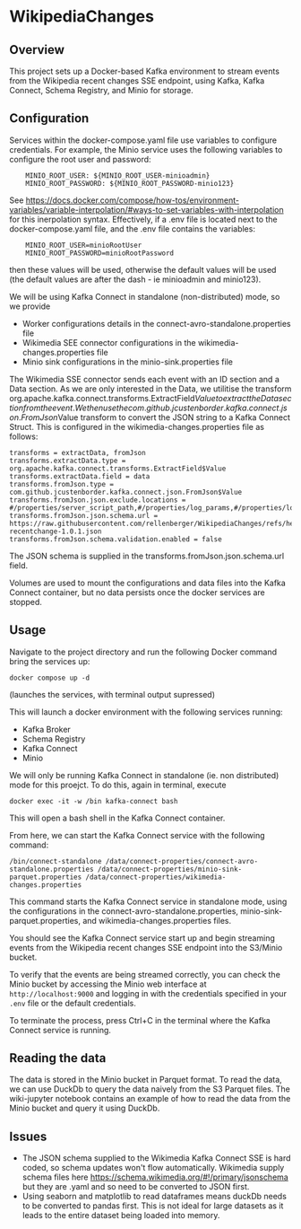 # WikipediaChanges

## Overview
This project sets up a Docker-based Kafka environment to stream events from the Wikipedia recent changes SSE endpoint, using Kafka, Kafka Connect, Schema Registry, and Minio for storage.

## Configuration
Services within the docker-compose.yaml file use variables to configure credentials. 
For example, the Minio service uses the following variables to configure the root user and password:
```
    MINIO_ROOT_USER: ${MINIO_ROOT_USER-minioadmin}
    MINIO_ROOT_PASSWORD: ${MINIO_ROOT_PASSWORD-minio123}
```
See https://docs.docker.com/compose/how-tos/environment-variables/variable-interpolation/#ways-to-set-variables-with-interpolation for this inerpolation syntax. 
Effectively, if a .env file is located next to the docker-compose.yaml file, and the .env file contains the variables:
```
    MINIO_ROOT_USER=minioRootUser
    MINIO_ROOT_PASSWORD=minioRootPassword
```
then these values will be used, otherwise the default values will be used (the default values are after the dash - ie minioadmin and minio123).

We will be using Kafka Connect in standalone (non-distributed) mode, so we provide
- Worker configurations details in the connect-avro-standalone.properties file
- Wikimedia SEE connector configurations in the wikimedia-changes.properties file
- Minio sink configurations in the minio-sink.properties file

The Wikimedia SSE connector sends each event with an ID section and a Data section. As we are only interested in the Data, we utilitise the transform org.apache.kafka.connect.transforms.ExtractField$Value to extract the Data section from the event. We then use the com.github.jcustenborder.kafka.connect.json.FromJson$Value transform to convert the JSON string to a Kafka Connect Struct. This is configured in the wikimedia-changes.properties file as follows:
```
transforms = extractData, fromJson
transforms.extractData.type = org.apache.kafka.connect.transforms.ExtractField$Value
transforms.extractData.field = data
transforms.fromJson.type = com.github.jcustenborder.kafka.connect.json.FromJson$Value
transforms.fromJson.json.exclude.locations = #/properties/server_script_path,#/properties/log_params,#/properties/log_action,#/properties/log_action_comment,#/properties/log_id,#/properties/log_type,#/properties/\$schema,#/\$schema
transforms.fromJson.json.schema.url = https://raw.githubusercontent.com/rellenberger/WikipediaChanges/refs/heads/main/mediawiki-recentchange-1.0.1.json
transforms.fromJson.schema.validation.enabled = false
```
The JSON schema is supplied in the transforms.fromJson.json.schema.url field.

Volumes are used to mount the configurations and data files into the Kafka Connect container, but no data persists once the docker services are stopped.

## Usage
Navigate to the project directory and run the following Docker command bring the services up:
```
docker compose up -d
```
(launches the services, with terminal output supressed)

This will launch a docker environment with the following services running:
- Kafka Broker
- Schema Registry
- Kafka Connect
- Minio

We will only be running Kafka Connect in standalone (ie. non distributed) mode for this proejct.
To do this, again in terminal, execute
```
docker exec -it -w /bin kafka-connect bash
```
This will open a bash shell in the Kafka Connect container. 

From here, we can start the Kafka Connect service with the following command:
```
/bin/connect-standalone /data/connect-properties/connect-avro-standalone.properties /data/connect-properties/minio-sink-parquet.properties /data/connect-properties/wikimedia-changes.properties
```
This command starts the Kafka Connect service in standalone mode, using the configurations in the connect-avro-standalone.properties, minio-sink-parquet.properties, and wikimedia-changes.properties files.

You should see the Kafka Connect service start up and begin streaming events from the Wikipedia recent changes SSE endpoint into the S3/Minio bucket.

To verify that the events are being streamed correctly, you can check the Minio bucket by accessing the Minio web interface at `http://localhost:9000` and logging in with the credentials specified in your `.env` file or the default credentials.

To terminate the process, press Ctrl+C in the terminal where the Kafka Connect service is running.

## Reading the data
The data is stored in the Minio bucket in Parquet format. To read the data, we can use DuckDb to query the data naively from the S3 Parquet files. The wiki-jupyter notebook contains an example of how to read the data from the Minio bucket and query it using DuckDb.

## Issues
- The JSON schema supplied to the Wikimedia Kafka Connect SSE is hard coded, so schema updates won't flow automatically. Wikimedia supply schema files here https://schema.wikimedia.org/#!/primary/jsonschema but they are .yaml and so need to be converted to JSON first.
- Using seaborn and matplotlib to read dataframes means duckDb needs to be converted to pandas first. This is not ideal for large datasets as it leads to the entire dataset being loaded into memory.
